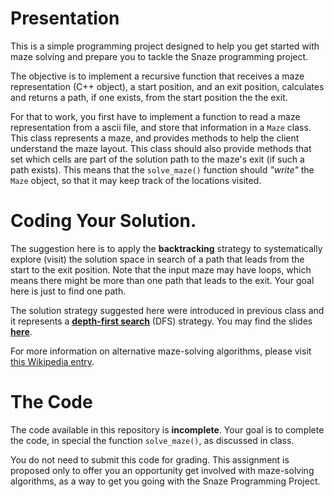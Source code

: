 # Presentation

This is a simple programming project designed to help you get started with maze solving and prepare you to tackle the Snaze programming project.

The objective is to implement a recursive function that receives a maze representation (C++ object), a start position, and an exit position, calculates and returns a path, if one exists, from the start position the the exit.

For that to work, you first have to implement a function to read a maze representation from a ascii file, and store that information in a `Maze` class. This class represents a maze, and provides methods to help the client understand the maze layout. This class should also provide methods that set which cells are part of the solution path to the maze's exit (if such a path exists). This means that the `solve_maze()` function should _"write"_ the `Maze` object, so that it may keep track of the locations visited.

# Coding Your Solution.

The suggestion here is to apply the **backtracking** strategy to systematically explore (visit) the solution space in search of a path that leads from the start to the exit position. Note that the input maze may have loops, which means there might be more than one path that leads to the exit. Your goal here is just to find one path.

The solution strategy suggested here were introduced in previous class and it represents a [**depth-first search**](https://en.wikipedia.org/wiki/Depth-first_search) (DFS) strategy. You may find the slides [**here**](docs/solving_maze.pdf).

For more information on alternative maze-solving algorithms, please visit [this Wikipedia entry](https://en.wikipedia.org/wiki/Maze-solving_algorithm).

# The Code

The code available in this repository is **incomplete**. Your goal is to complete the code, in special the function `solve_maze()`, as discussed in class.

You do not need to submit this code for grading. This assignment is proposed only to offer you an opportunity get involved with maze-solving algorithms, as a way to get you going with the Snaze Programming Project.
